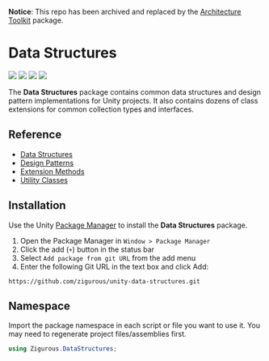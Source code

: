 **Notice**: This repo has been archived and replaced by the [Architecture Toolkit](https://github.com/zigurous/unity-architecture-toolkit) package.

# Data Structures

[![](https://img.shields.io/badge/github-repo-blue?logo=github)](https://github.com/zigurous/unity-data-structures) [![](https://img.shields.io/github/package-json/v/zigurous/unity-data-structures)](https://github.com/zigurous/unity-data-structures/releases) [![](https://img.shields.io/badge/docs-link-success)](https://docs.zigurous.com/com.zigurous.datastructures) [![](https://img.shields.io/github/license/zigurous/unity-data-structures)](https://github.com/zigurous/unity-data-structures/blob/main/LICENSE.md)

The **Data Structures** package contains common data structures and design pattern implementations for Unity projects. It also contains dozens of class extensions for common collection types and interfaces.

## Reference

- [Data Structures](https://docs.zigurous.com/com.zigurous.datastructures/manual/structs)
- [Design Patterns](https://docs.zigurous.com/com.zigurous.datastructures/manual/patterns)
- [Extension Methods](https://docs.zigurous.com/com.zigurous.datastructures/manual/extensions)
- [Utility Classes](https://docs.zigurous.com/com.zigurous.datastructures/manual/utilities)

## Installation

Use the Unity [Package Manager](https://docs.unity3d.com/Manual/upm-ui.html) to install the **Data Structures** package.

1. Open the Package Manager in `Window > Package Manager`
2. Click the add (`+`) button in the status bar
3. Select `Add package from git URL` from the add menu
4. Enter the following Git URL in the text box and click Add:

```
https://github.com/zigurous/unity-data-structures.git
```

## Namespace

Import the package namespace in each script or file you want to use it. You may need to regenerate project files/assemblies first.

```csharp
using Zigurous.DataStructures;
```
